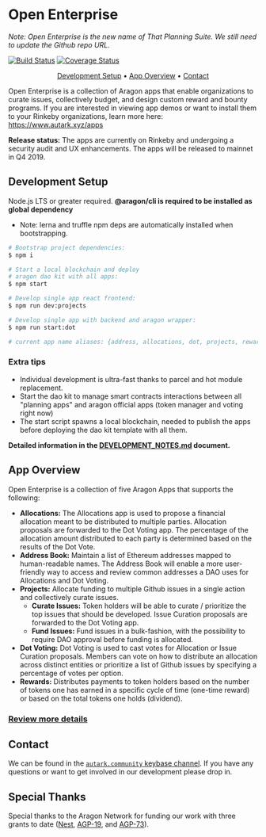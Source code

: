 # Open Enterprise
*Note: Open Enterprise is the new name of That Planning Suite. We still need to update the Github repo URL.*

[![Build Status](https://img.shields.io/travis/AutarkLabs/planning-suite.svg?style=flat-square)](https://travis-ci.org/AutarkLabs/planning-suite) [![Coverage Status](https://img.shields.io/coveralls/github/AutarkLabs/planning-suite.svg?style=flat-square)](https://coveralls.io/github/AutarkLabs/planning-suite)

<!-- markdownlint-disable MD033 -->
<p align="center">
  <a href="#development-setup">Development Setup</a> •
  <a href="#app-overview">App Overview</a> •
  <a href="#contact">Contact</a>
</p>
<!-- markdownlint-enable MD033 -->

Open Enterprise is a collection of Aragon apps that enable organizations to curate issues, collectively budget, and design custom reward and bounty programs. If you are interested in viewing app demos or want to install them to your Rinkeby organizations, learn more here:
https://www.autark.xyz/apps

**Release status:** The apps are currently on Rinkeby and undergoing a security audit and UX enhancements. The apps will be released to mainnet in Q4 2019.


## Development Setup

Node.js LTS or greater required.
**@aragon/cli is required to be installed as global dependency**

- Note: lerna and truffle npm deps are automatically installed when bootstrapping.

```bash
# Bootstrap project dependencies:
$ npm i

# Start a local blockchain and deploy
# aragon dao kit with all apps:
$ npm start

# Develop single app react frontend:
$ npm run dev:projects

# Develop single app with backend and aragon wrapper:
$ npm run start:dot

# current app name aliases: {address, allocations, dot, projects, rewards}
```

### Extra tips

- Individual development is ultra-fast thanks to parcel and hot module replacement.
- Start the dao kit to manage smart contracts interactions between all "planning apps" and aragon official apps (token manager and voting right now)
- The start script spawns a local blockchain, needed to publish the apps before deploying the dao kit template with all them.

**Detailed information in the [DEVELOPMENT_NOTES.md](/docs/DEVELOPMENT_NOTES.md) document.**

## App Overview

Open Enterprise is a collection of five Aragon Apps that supports the following:

- **Allocations:** The Allocations app is used to propose a financial allocation meant to be distributed to multiple parties. Allocation proposals are forwarded to the Dot Voting app. The percentage of the allocation amount distributed to each party is determined based on the results of the Dot Vote.
- **Address Book:** Maintain a list of Ethereum addresses mapped to human-readable names. The Address Book will enable a more user-friendly way to access and review common addresses a DAO uses for Allocations and Dot Voting.
- **Projects:** Allocate funding to multiple Github issues in a single action and collectively curate issues.
  - **Curate Issues:** Token holders will be able to curate / prioritize the top issues that should be developed. Issue Curation proposals are forwarded to the Dot Voting app.
  - **Fund Issues:** Fund issues in a bulk-fashion, with the possibility to require DAO approval before funding is allocated.
- **Dot Voting:** Dot Voting is used to cast votes for Allocation or Issue Curation proposals. Members can vote on how to distribute an allocation across distinct entities or prioritize a list of Github issues by specifying a percentage of votes per option.
- **Rewards:** Distributes payments to token holders based on the number of tokens one has earned in a specific cycle of time (one-time reward) or based on the total tokens one holds (dividend).

### [Review more details](https://www.autark.xyz/apps)


## Contact

We can be found in the [`autark.community` keybase channel](https://keybase.io/team/autark.community). If you have any questions or want to get involved in our development please drop in.

## Special Thanks

Special thanks to the Aragon Network for funding our work with three grants to date ([Nest](https://blog.aragon.one/introducing-aragon-nest-1aa8c91c0566), [AGP-19](https://github.com/aragon/AGPs/blob/master/AGPs/AGP-19.md), and [AGP-73](https://github.com/aragon/AGPs/blob/master/AGPs/AGP-73.md)).
